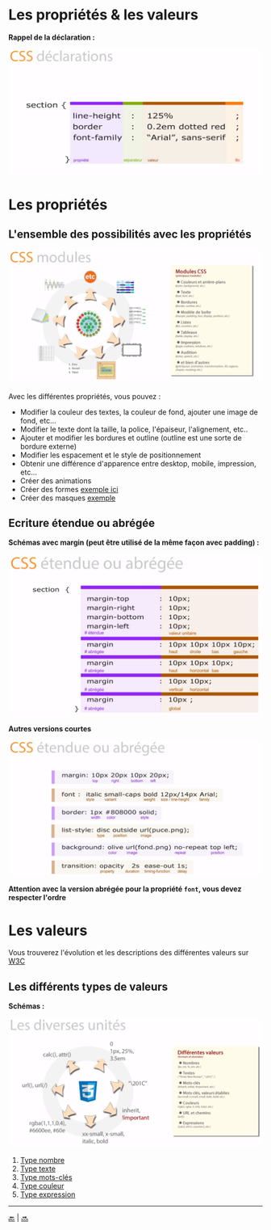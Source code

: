 # Les propriétés & les valeurs

**Rappel de la déclaration :**

![rappel](img/declaration.png)


# Les propriétés

## L'ensemble des possibilités avec les propriétés

![liste](img/listing.png)

Avec les différentes propriétés, vous pouvez :

- Modifier la couleur des textes, la couleur de fond, ajouter une image de fond, etc...
- Modifier le texte dont la taille, la police, l'épaiseur, l'alignement, etc..
- Ajouter et modifier les bordures et outline (outline est une sorte de bordure externe)
- Modifier les espacement et le style de positionnement
- Obtenir une différence d'apparence entre desktop, mobile, impression, etc...
- Créer des animations
- Créer des formes [exemple ici](https://css-tricks.com/examples/ShapesOfCSS/)
- Créer des masques [exemple](https://css-tricks.com/clipping-masking-css/)



## Ecriture étendue ou abrégée

**Schémas avec margin (peut être utilisé de la même façon avec padding) :**


![liste](img/margin-1.png)


**Autres versions courtes**


![liste](img/courtes.png)


**Attention avec la version abrégée pour la propriété ``font``, vous devez respecter l'ordre**





# Les valeurs

Vous trouverez l'évolution et les descriptions des différentes valeurs sur [W3C](https://www.w3.org/TR/css-values-3/)


## Les différents types de valeurs

**Schémas :**

![valeur](img/valeurs.png)


1. [Type nombre](type-nombre.md)
2. [Type texte](type-texte.md)
2. [Type mots-clés](type-cle.md)
2. [Type couleur](type-couleur.md)
2. [Type expression](type-exp.md)



    



---

[:back:](../chapitre-5/chapitre-5.md) | [:soon:]()    
    
    
